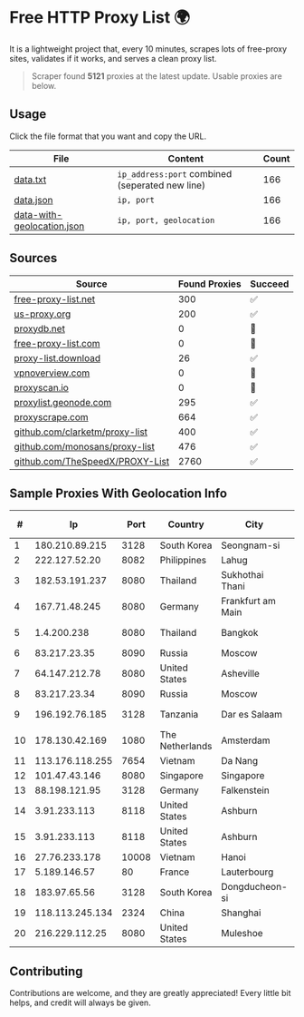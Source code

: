 
# Free HTTP Proxy List 🌍

It is a lightweight project that, every 10 minutes, scrapes lots of free-proxy sites, validates if it works, and serves a clean proxy list.


> Scraper found **5121** proxies at the latest update. Usable proxies are below.

## Usage

Click the file format that you want and copy the URL.


|File|Content|Count|
|----|-------|-----|
|[data.txt](https://raw.githubusercontent.com/themiralay/Proxy-List-World/master/data.txt)|`ip_address:port` combined (seperated new line)|166|
|[data.json](https://raw.githubusercontent.com/themiralay/Proxy-List-World/master/data.json)|`ip, port`|166|
|[data-with-geolocation.json](https://raw.githubusercontent.com/themiralay/Proxy-List-World/master/data-with-geolocation.json)|`ip, port, geolocation`|166|

## Sources

|Source|Found Proxies|Succeed|
|------|-------------|-------|
|[free-proxy-list.net](https://free-proxy-list.net)|300|✅|
|[us-proxy.org](https://www.us-proxy.org)|200|✅|
|[proxydb.net](http://proxydb.net)|0|🚫|
|[free-proxy-list.com](https://free-proxy-list.com/?page=&port=&type%5B%5D=http&type%5B%5D=https&up_time=0&search=Search)|0|🚫|
|[proxy-list.download](https://www.proxy-list.download/HTTP)|26|✅|
|[vpnoverview.com](https://vpnoverview.com/privacy/anonymous-browsing/free-proxy-servers)|0|🚫|
|[proxyscan.io](https://www.proxyscan.io)|0|🚫|
|[proxylist.geonode.com](https://proxylist.geonode.com/api/proxy-list?limit=300&page=1&sort_by=lastChecked&sort_type=desc&protocols=http,https)|295|✅|
|[proxyscrape.com](https://api.proxyscrape.com/v2/?request=displayproxies&protocol=http&timeout=10000&country=all&ssl=all&anonymity=all)|664|✅|
|[github.com/clarketm/proxy-list](https://raw.githubusercontent.com/clarketm/proxy-list/master/proxy-list-raw.txt)|400|✅|
|[github.com/monosans/proxy-list](https://raw.githubusercontent.com/monosans/proxy-list/main/proxies/http.txt)|476|✅|
|[github.com/TheSpeedX/PROXY-List](https://raw.githubusercontent.com/TheSpeedX/PROXY-List/master/http.txt)|2760|✅|


## Sample Proxies With Geolocation Info

|#|Ip|Port|Country|City|Internet Service Provider|
|-|--|----|-------|----|-------------------------|
|1|180.210.89.215|3128|South Korea|Seongnam-si|NHNCLOUD|
|2|222.127.52.20|8082|Philippines|Lahug|INNOVE|
|3|182.53.191.237|8080|Thailand|Sukhothai Thani|TOT Public Company Limited|
|4|167.71.48.245|8080|Germany|Frankfurt am Main|DigitalOcean, LLC|
|5|1.4.200.238|8080|Thailand|Bangkok|TOT Public Company Limited|
|6|83.217.23.35|8090|Russia|Moscow|PJSC Rostelecom|
|7|64.147.212.78|8080|United States|Asheville|ERC Broadband|
|8|83.217.23.34|8090|Russia|Moscow|PJSC Rostelecom|
|9|196.192.76.185|3128|Tanzania|Dar es Salaam|Tanzania e-Government Agency|
|10|178.130.42.169|1080|The Netherlands|Amsterdam|Servers Tech Fzco|
|11|113.176.118.255|7654|Vietnam|Da Nang|VNPT|
|12|101.47.43.146|8080|Singapore|Singapore|Byteplus Pte. Ltd.|
|13|88.198.121.95|3128|Germany|Falkenstein|Hetzner Online GmbH|
|14|3.91.233.113|8118|United States|Ashburn|Amazon Technologies Inc.|
|15|3.91.233.113|8118|United States|Ashburn|Amazon Technologies Inc.|
|16|27.76.233.178|10008|Vietnam|Hanoi|Newass2011xDSLHCMC|
|17|5.189.146.57|80|France|Lauterbourg|Contabo GmbH|
|18|183.97.65.56|3128|South Korea|Dongducheon-si|Korea Telecom|
|19|118.113.245.134|2324|China|Shanghai|Chinanet|
|20|216.229.112.25|8080|United States|Muleshoe|Five Area Systems, LLC|



## Contributing

Contributions are welcome, and they are greatly appreciated! Every
little bit helps, and credit will always be given.

